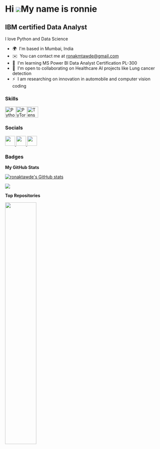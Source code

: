 Hi ![](https://user-images.githubusercontent.com/18350557/176309783-0785949b-9127-417c-8b55-ab5a4333674e.gif)My name is ronnie
===================================================================================================================================

IBM certified Data Analyst
--------------------------

I love Python and Data Science

* 🌍  I'm based in Mumbai, India
* ✉️  You can contact me at [ronakmtawde@gmail.com](mailto:ronakmtawde@gmail.com)
* 🧠  I'm learning MS Power BI Data Analyst Certification PL-300
* 🤝  I'm open to collaborating on Healthcare AI projects like Lung cancer detection
* ⚡  I am researching on innovation in automobile and computer vision coding

### Skills


<p align="left">
<a href="https://www.python.org/" target="_blank" rel="noreferrer"><img src="https://raw.githubusercontent.com/danielcranney/readme-generator/main/public/icons/skills/python-colored.svg" width="36" height="36" alt="Python" /></a><a href="https://pytorch.org/" target="_blank" rel="noreferrer"><img src="https://raw.githubusercontent.com/danielcranney/readme-generator/main/public/icons/skills/pytorch-colored.svg" width="36" height="36" alt="PyTorch" /></a><a href="https://www.tensorflow.org/" target="_blank" rel="noreferrer"><img src="https://raw.githubusercontent.com/danielcranney/readme-generator/main/public/icons/skills/tensorflow-colored.svg" width="36" height="36" alt="TensorFlow" /></a>
</p>


### Socials

<p align="left"> <a href="https://www.github.com/ronaktawde" target="_blank" rel="noreferrer"> <picture> <source media="(prefers-color-scheme: dark)" srcset="https://raw.githubusercontent.com/danielcranney/readme-generator/main/public/icons/socials/github-dark.svg" /> <source media="(prefers-color-scheme: light)" srcset="https://raw.githubusercontent.com/danielcranney/readme-generator/main/public/icons/socials/github.svg" /> <img src="https://raw.githubusercontent.com/danielcranney/readme-generator/main/public/icons/socials/github.svg" width="32" height="32" /> </picture> </a> <a href="https://www.linkedin.com/in/ronaktawde/" target="_blank" rel="noreferrer"> <picture> <source media="(prefers-color-scheme: dark)" srcset="https://raw.githubusercontent.com/danielcranney/readme-generator/main/public/icons/socials/linkedin-dark.svg" /> <source media="(prefers-color-scheme: light)" srcset="https://raw.githubusercontent.com/danielcranney/readme-generator/main/public/icons/socials/linkedin.svg" /> <img src="https://raw.githubusercontent.com/danielcranney/readme-generator/main/public/icons/socials/linkedin.svg" width="32" height="32" /> </picture> </a> <a href="https://www.x.com/ronaktawde2" target="_blank" rel="noreferrer"> <picture> <source media="(prefers-color-scheme: dark)" srcset="https://raw.githubusercontent.com/danielcranney/readme-generator/main/public/icons/socials/twitter-dark.svg" /> <source media="(prefers-color-scheme: light)" srcset="https://raw.githubusercontent.com/danielcranney/readme-generator/main/public/icons/socials/twitter.svg" /> <img src="https://raw.githubusercontent.com/danielcranney/readme-generator/main/public/icons/socials/twitter.svg" width="32" height="32" /> </picture> </a></p>

### Badges

<b>My GitHub Stats</b>

<a href="http://www.github.com/ronaktawde"><img src="https://github-readme-stats.vercel.app/api?username=ronaktawde&show_icons=true&hide=&count_private=true&title_color=22c55e&text_color=22c55e&icon_color=22c55e&bg_color=ffffff&hide_border=true&show_icons=true" alt="ronaktawde's GitHub stats" /></a>

<a href="http://www.github.com/ronaktawde"><img src="https://github-readme-streak-stats.herokuapp.com/?user=ronaktawde&stroke=22c55e&background=ffffff&ring=22c55e&fire=22c55e&currStreakNum=22c55e&currStreakLabel=22c55e&sideNums=22c55e&sideLabels=22c55e&dates=22c55e&hide_border=true" /></a>

<b>Top Repositories</b>

<div width="100%" align="center"><a href="https://github.com/ronaktawde/IBM_Data_Analyst_Professional_Certificate_Course_Capstone_Project" align="left"><img align="left" width="45%" src="https://github-readme-stats.vercel.app/api/pin/?username=ronaktawde&repo=IBM_Data_Analyst_Professional_Certificate_Course_Capstone_Project&title_color=22c55e&text_color=22c55e&icon_color=22c55e&bg_color=ffffff&hide_border=true&locale=en" /></a></div><br /><br /><br /><br /><br /><br /><br />
